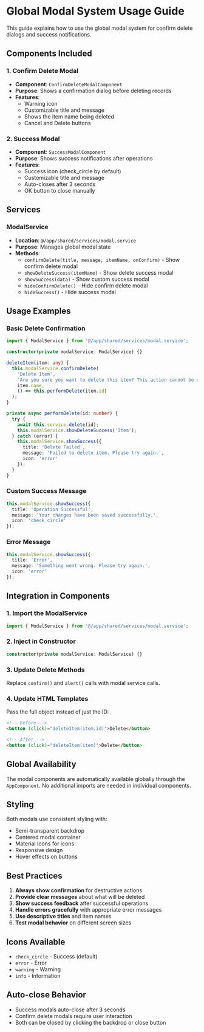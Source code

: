 # Global Modal System Usage Guide

This guide explains how to use the global modal system for confirm delete dialogs and success notifications.

## Components Included

### 1. Confirm Delete Modal
- **Component**: `ConfirmDeleteModalComponent`
- **Purpose**: Shows a confirmation dialog before deleting records
- **Features**: 
  - Warning icon
  - Customizable title and message
  - Shows the item name being deleted
  - Cancel and Delete buttons

### 2. Success Modal
- **Component**: `SuccessModalComponent`
- **Purpose**: Shows success notifications after operations
- **Features**:
  - Success icon (check_circle by default)
  - Customizable title and message
  - Auto-closes after 3 seconds
  - OK button to close manually

## Services

### ModalService
- **Location**: `@/app/shared/services/modal.service`
- **Purpose**: Manages global modal state
- **Methods**:
  - `confirmDelete(title, message, itemName, onConfirm)` - Show confirm delete modal
  - `showDeleteSuccess(itemName)` - Show delete success modal
  - `showSuccess(data)` - Show custom success modal
  - `hideConfirmDelete()` - Hide confirm delete modal
  - `hideSuccess()` - Hide success modal

## Usage Examples

### Basic Delete Confirmation

```typescript
import { ModalService } from '@/app/shared/services/modal.service';

constructor(private modalService: ModalService) {}

deleteItem(item: any) {
  this.modalService.confirmDelete(
    'Delete Item',
    'Are you sure you want to delete this item? This action cannot be undone.',
    item.name,
    () => this.performDelete(item.id)
  );
}

private async performDelete(id: number) {
  try {
    await this.service.delete(id);
    this.modalService.showDeleteSuccess('Item');
  } catch (error) {
    this.modalService.showSuccess({
      title: 'Delete Failed',
      message: 'Failed to delete item. Please try again.',
      icon: 'error'
    });
  }
}
```

### Custom Success Message

```typescript
this.modalService.showSuccess({
  title: 'Operation Successful',
  message: 'Your changes have been saved successfully.',
  icon: 'check_circle'
});
```

### Error Message

```typescript
this.modalService.showSuccess({
  title: 'Error',
  message: 'Something went wrong. Please try again.',
  icon: 'error'
});
```

## Integration in Components

### 1. Import the ModalService
```typescript
import { ModalService } from '@/app/shared/services/modal.service';
```

### 2. Inject in Constructor
```typescript
constructor(private modalService: ModalService) {}
```

### 3. Update Delete Methods
Replace `confirm()` and `alert()` calls with modal service calls.

### 4. Update HTML Templates
Pass the full object instead of just the ID:
```html
<!-- Before -->
<button (click)="deleteItem(item.id)">Delete</button>

<!-- After -->
<button (click)="deleteItem(item)">Delete</button>
```

## Global Availability

The modal components are automatically available globally through the `AppComponent`. No additional imports are needed in individual components.

## Styling

Both modals use consistent styling with:
- Semi-transparent backdrop
- Centered modal container
- Material Icons for icons
- Responsive design
- Hover effects on buttons

## Best Practices

1. **Always show confirmation** for destructive actions
2. **Provide clear messages** about what will be deleted
3. **Show success feedback** after successful operations
4. **Handle errors gracefully** with appropriate error messages
5. **Use descriptive titles** and item names
6. **Test modal behavior** on different screen sizes

## Icons Available

- `check_circle` - Success (default)
- `error` - Error
- `warning` - Warning
- `info` - Information

## Auto-close Behavior

- Success modals auto-close after 3 seconds
- Confirm delete modals require user interaction
- Both can be closed by clicking the backdrop or close button
